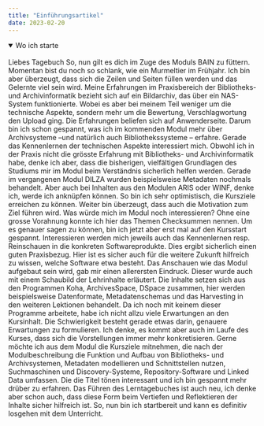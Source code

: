 ```yaml
---
title: "Einführungsartikel"
date: 2023-02-20
---
```

<details open>
<summary>Wo ich starte</summary>
<br>
Liebes Tagebuch  
So, nun gilt es dich im Zuge des Moduls BAIN zu füttern. Momentan bist du noch so schlank, wie ein Murmeltier im Frühjahr. Ich bin aber überzeugt, dass sich die Zeilen und Seiten füllen werden und das Gelernte viel sein wird.  
Meine Erfahrungen im Praxisbereich der Bibliotheks- und Archivinformatik bezieht sich auf ein Bildarchiv, das über ein NAS-System funktionierte. Wobei es aber bei meinem Teil weniger um die technische Aspekte, sondern mehr um die Bewertung, Verschlagwortung den Upload ging. Die Erfahrungen beliefen sich auf Anwenderseite. Darum bin ich schon gespannt, was ich im kommenden Modul mehr über Archivsysteme –und natürlich auch Bibliothekssysteme – erfahre. Gerade das Kennenlernen der technischen Aspekte interessiert mich.   
Obwohl ich in der Praxis nicht die grösste Erfahrung mit Bibliotheks- und Archivinformatik habe, denke ich aber, dass die bisherigen, vielfältigen Grundlagen des Studiums mir im Modul beim Verständnis sicherlich helfen werden. Gerade im vergangenen Modul DILZA wurden beispielsweise Metadaten nochmals behandelt. Aber auch bei Inhalten aus den Modulen ARIS oder WINF, denke ich, werde ich anknüpfen können. So bin ich sehr optimistisch, die Kursziele erreichen zu können. Weiter bin überzeugt, dass auch die Motivation zum Ziel führen wird.  
Was würde mich im Modul noch interessieren? Ohne eine grosse Vorahnung konnte ich hier das Themen Checksummen nennen. Um es genauer sagen zu können, bin ich jetzt aber erst mal auf den Kursstart gespannt. Interessieren werden mich jeweils auch das Kennenlernen resp. Reinschauen in die konkreten Softwareprodukte. Dies ergibt sicherlich einen guten Praxisbezug. Hier ist es sicher auch für die weitere Zukunft hilfreich zu wissen, welche Software etwa besteht.   
Das Anschauen wie das Modul aufgebaut sein wird, gab mir einen allerersten Eindruck. Dieser wurde auch mit einem Schaubild der Lehrinhalte erläutert. Die Inhalte setzen sich aus den Programmen Koha, ArchivesSpace, DSpace zusammen, hier werden beispielsweise Datenformate, Metadatenschemas und das Harvesting in den weiteren Lektionen behandelt. Da ich noch mit keinem dieser Programme arbeitete, habe ich nicht allzu viele Erwartungen an den Kursinhalt. Die Schwierigkeit besteht gerade etwas darin, genauere Erwartungen zu formulieren. Ich denke, es kommt aber auch im Laufe des Kurses, dass sich die Vorstellungen immer mehr konkretisieren. Gerne möchte ich aus dem Modul die Kursziele mitnehmen, die nach der Modulbeschreibung die Funktion und Aufbau von Bibliotheks- und Archivsystemen, Metadaten modellieren und Schnittstellen nutzen, Suchmaschinen und Discovery-Systeme, Repository-Software und Linked Data umfassen. Die die Titel tönen interessant und ich bin gespannt mehr drüber zu erfahren.  
Das Führen des Lerntagebuches ist auch neu, ich denke aber schon auch, dass diese Form beim Vertiefen und Reflektieren der Inhalte sicher hilfreich ist.   
So, nun bin ich startbereit und kann es definitiv losgehen mit dem Unterricht.
